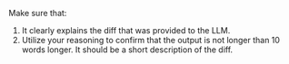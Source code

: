 Make sure that:
1. It clearly explains the diff that was provided to the LLM.
2. Utilize your reasoning to confirm that the output is not longer than 10 words longer. It should be a short description of the diff.